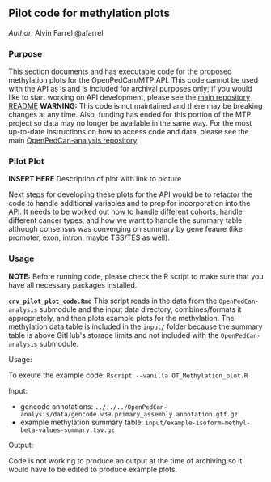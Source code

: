 ## Pilot code for methylation plots
*Author:* Alvin Farrel @afarrel

### Purpose

This section documents and has executable code for the proposed methylation plots for the OpenPedCan/MTP API. 
This code cannot be used with the API as is and is included for archival purposes only; if you would like to start working on API development, please see the [main repository README](https://github.com/PediatricOpenTargets/OpenPedCan-unfinished-development)
**WARNING:** This code is not maintained and there may be breaking changes at any time. 
Also, funding has ended for this portion of the MTP project so data may no longer be available in the same way. 
For the most up-to-date instructions on how to access code and data, please see the main [OpenPedCan-analysis repository](https://github.com/PediatricOpenTargets/OpenPedCan-analysis).

### Pilot Plot

**INSERT HERE** Description of plot with link to picture

Next steps for developing these plots for the API would be to refactor the code to handle additional variables and to prep for incorporation into the API. 
It needs to be worked out how to handle different cohorts, handle different cancer types, and how we want to handle the summary table although consensus was converging on summary by gene feaure (like promoter, exon, intron, maybe TSS/TES as well).

### Usage

**NOTE:** Before running code, please check the R script to make sure that you have all necessary packages installed.

**`cnv_pilot_plot_code.Rmd`** This script reads in the data from the `OpenPedCan-analysis` submodule and the input data directory, combines/formats it appropriately, and then plots example plots for the methylation. The methylation data table is included in the `input/` folder because the summary table is above GitHub's storage limits and not included with the `OpenPedCan-analysis` submodule.

Usage:

To exeute the example code: `Rscript --vanilla OT_Methylation_plot.R`

Input:

- gencode annotations: `../../../OpenPedCan-analysis/data/gencode.v39.primary_assembly.annotation.gtf.gz`
- example methylation summary table: `input/example-isoform-methyl-beta-values-summary.tsv.gz`

Output:

Code is not working to produce an output at the time of archiving so it would have to be edited to produce example plots.